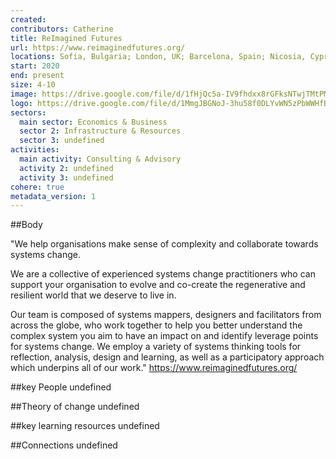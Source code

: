 ```yaml
---
created:
contributors: Catherine
title: ReImagined Futures
url: https://www.reimaginedfutures.org/
locations: Sofia, Bulgaria; London, UK; Barcelona, Spain; Nicosia, Cyprus; Prague, Czech Republic
start: 2020
end: present
size: 4-10
image: https://drive.google.com/file/d/1fHjQc5a-IV9fhdxx8rGFksNTwjTMtPMn/view?usp=drive_link
logo: https://drive.google.com/file/d/1MmgJBGNoJ-3hu58f0DLYvWN5zPbWWHfB/view?usp=drive_link
sectors:
  main sector: Economics & Business
  sector 2: Infrastructure & Resources
  sector 3: undefined
activities: 
  main activity: Consulting & Advisory
  activity 2: undefined
  activity 3: undefined
cohere: true
metadata_version: 1
---
```



##Body

"We help organisations make sense of complexity and collaborate towards systems change.

We are a collective of experienced systems change practitioners who can support your organisation to evolve and co-create the regenerative and resilient world that we deserve to live in.

Our team is composed of systems mappers, designers and facilitators from across the globe, who work together to help you better understand the complex system you aim to have an impact on and identify leverage points for systems change. We employ a variety of systems thinking tools for reflection, analysis, design and learning, as well as a participatory approach which underpins all of our work."
https://www.reimaginedfutures.org/ 


##key People
undefined

##Theory of change
undefined

##key learning resources
undefined

##Connections
undefined

